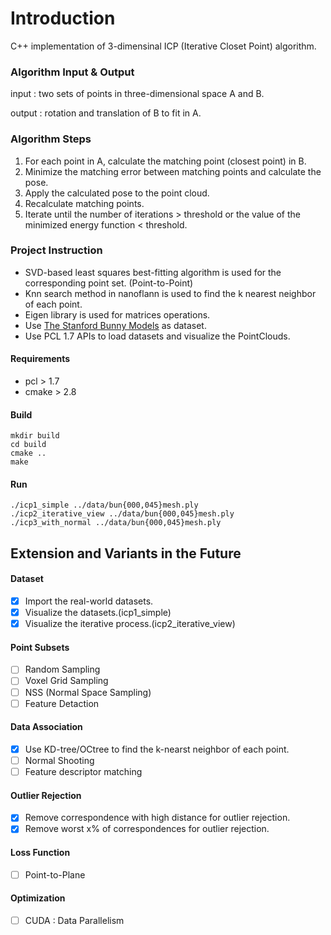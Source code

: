 # Introduction 
C++ implementation of 3-dimensinal ICP (Iterative Closet Point) algorithm. 

### Algorithm Input & Output
input : two sets of points in three-dimensional space A and B.

output : rotation and translation of B to fit in A.


### Algorithm Steps
1. For each point in A, calculate the matching point (closest point) in B.
2. Minimize the matching error between matching points and calculate the pose.
3. Apply the calculated pose to the point cloud.
4. Recalculate matching points.
5. Iterate until the number of iterations > threshold or the value of the minimized energy function < threshold.

### Project Instruction
- SVD-based least squares best-fitting algorithm is used for the corresponding point set. (Point-to-Point)
- Knn search method in nanoflann is used to find the k nearest neighbor of each point.
- Eigen library is used for matrices operations.
- Use [The Stanford Bunny Models](https://graphics.stanford.edu/data/3Dscanrep/) as dataset. 
- Use PCL 1.7 APIs to load datasets and visualize the PointClouds.

#### Requirements
- pcl > 1.7
- cmake > 2.8

#### Build
<pre><code>mkdir build
cd build 
cmake ..
make
</code></pre>
#### Run
<pre><code>./icp1_simple ../data/bun{000,045}mesh.ply
./icp2_iterative_view ../data/bun{000,045}mesh.ply
./icp3_with_normal ../data/bun{000,045}mesh.ply
</code></pre>


## Extension and Variants in the Future

#### Dataset

 - [x] Import the real-world datasets. 
 - [x] Visualize the datasets.(icp1_simple)
 - [x] Visualize the iterative process.(icp2_iterative_view)

#### Point Subsets
 - [ ] Random Sampling
 - [ ] Voxel Grid Sampling
 - [ ] NSS (Normal Space Sampling)
 - [ ] Feature Detaction

#### Data Association
 - [x] Use KD-tree/OCtree to find the k-nearst neighbor of each point. 
 - [ ] Normal Shooting
 - [ ] Feature descriptor matching

#### Outlier Rejection
 - [x] Remove correspondence with high distance for outlier rejection.
 - [x] Remove worst x% of correspondences for outlier rejection.

#### Loss Function
 - [ ] Point-to-Plane

#### Optimization
 - [ ] CUDA : Data Parallelism

